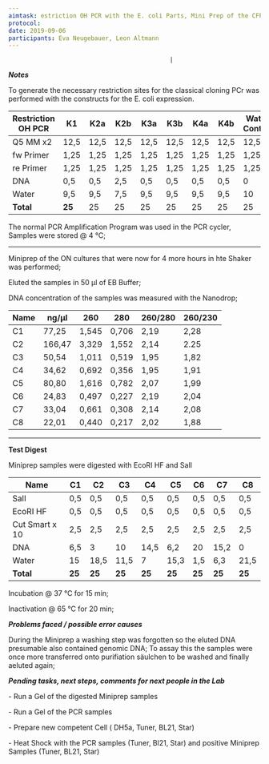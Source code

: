 ```yaml
---
aimtask: estriction OH PCR with the E. coli Parts, Mini Prep of the CFP clones, Control Digest
protocol:  
date: 2019-09-06
participants: Eva Neugebauer, Leon Altmann
---
```


                                                 |

***Notes***



To generate the necessary restriction sites for the classical cloning PCr was performed with the constructs for the E. coli expression.



| Restriction OH PCR | K1     | K2a  | K2b  | K3a  | K3b  | K4a  | K4b  | Water Control |
| ------------------ | ------ | ---- | ---- | ---- | ---- | ---- | ---- | ------------- |
| Q5 MM x2           | 12,5   | 12,5 | 12,5 | 12,5 | 12,5 | 12,5 | 12,5 | 12,5          |
| fw Primer          | 1,25   | 1,25 | 1,25 | 1,25 | 1,25 | 1,25 | 1,25 | 1,25          |
| re Primer          | 1,25   | 1,25 | 1,25 | 1,25 | 1,25 | 1,25 | 1,25 | 1,25          |
| DNA                | 0,5    | 0,5  | 2,5  | 0,5  | 0,5  | 0,5  | 0,5  | 0             |
| Water              | 9,5    | 9,5  | 7,5  | 9,5  | 9,5  | 9,5  | 9,5  | 10            |
| **Total**          | **25** | 25   | 25   | 25   | 25   | 25   | 25   | 25            |



The normal PCR Amplification Program was used in the PCR cycler, Samples were stored @ 4 °C;



___________________________________________________________________________________________________________________________________________________________________________________________________________________________________________________





Miniprep of the ON cultures that were now for 4 more hours in hte Shaker was performed;

Eluted the samples in 50 µl of EB Buffer;

DNA concentration of the samples was measured with the Nanodrop;



| Name | ng/µl  | 260   | 280   | 260/280 | 260/230 |
| ---- | ------ | ----- | ----- | ------- | ------- |
| C1   | 77,25  | 1,545 | 0,706 | 2,19    | 2,28    |
| C2   | 166,47 | 3,329 | 1,552 | 2,14    | 2.25    |
| C3   | 50,54  | 1,011 | 0,519 | 1,95    | 1,82    |
| C4   | 34,62  | 0,692 | 0,356 | 1,95    | 1,91    |
| C5   | 80,80  | 1,616 | 0,782 | 2,07    | 1,99    |
| C6   | 24,83  | 0,497 | 0,227 | 2,19    | 2,04    |
| C7   | 33,04  | 0,661 | 0,308 | 2,14    | 2,08    |
| C8   | 22,01  | 0,440 | 0,217 | 2,02    | 1,88    |



___________________________________________________________________________________________________________________________________________________________________________________________________________________________________________________



**Test Digest**

Miniprep samples were digested with EcoRI HF and SalI



| Name           | C1     | C2     | C3     | C4     | C5     | C6     | C7     | C8     |
| -------------- | ------ | ------ | ------ | ------ | ------ | ------ | ------ | ------ |
| SalI           | 0,5    | 0,5    | 0,5    | 0,5    | 0,5    | 0,5    | 0,5    | 0,5    |
| EcoRI HF       | 0,5    | 0,5    | 0,5    | 0,5    | 0,5    | 0,5    | 0,5    | 0,5    |
| Cut Smart x 10 | 2,5    | 2,5    | 2,5    | 2,5    | 2,5    | 2,5    | 2,5    | 2,5    |
| DNA            | 6,5    | 3      | 10     | 14,5   | 6,2    | 20     | 15,2   | 0      |
| Water          | 15     | 18,5   | 11,5   | 7      | 15,3   | 1,5    | 6,3    | 21,5   |
| **Total**      | **25** | **25** | **25** | **25** | **25** | **25** | **25** | **25** |



Incubation @ 37 °C for 15 min;

Inactivation @ 65 °C for 20 min;



***Problems faced / possible error causes***

During the Miniprep a washing step was forgotten so the eluted DNA presumable also contained genomic DNA;
To assay this the samples were once more transferred onto purifiation säulchen to be washed and finally aeluted again;



***Pending tasks, next steps, comments for next people in the Lab***



\- Run a Gel of the digested Miniprep samples

\- Run a Gel of the PCR samples

\- Prepare new competent Cell ( DH5a, Tuner, BL21, Star)

\- Heat Shock with the PCR samples (Tuner, Bl21, Star) and positive Miniprep Samples (Tuner, BL21, Star)
